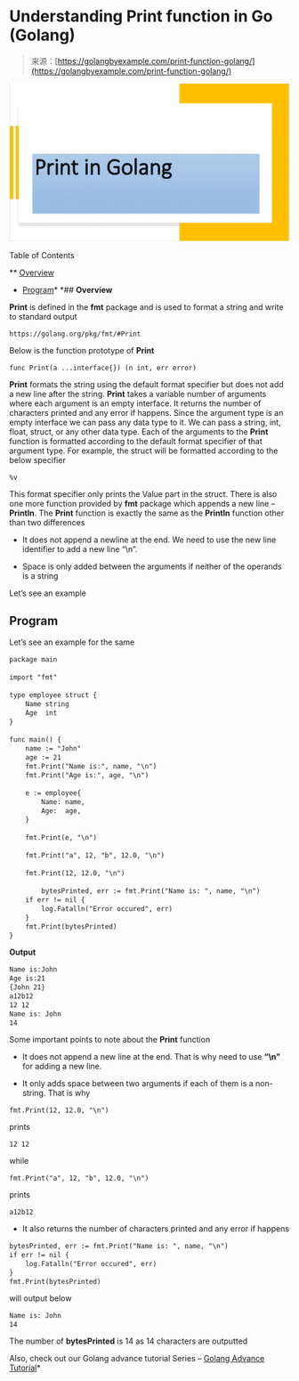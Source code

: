 <!--yml
category: 未分类
date: 2024-10-13 06:37:50
-->

# Understanding Print function in Go (Golang)

> 来源：[https://golangbyexample.com/print-function-golang/](https://golangbyexample.com/print-function-golang/)

![](img/a1351ff423b96c7f5cfda45be9f96f65.png)

Table of Contents

 **   [Overview](#Overview "Overview")
*   [Program](#Program "Program")*  *## **Overview**

**Print** is defined in the **fmt** package and is used to format a string and write to standard output

```
https://golang.org/pkg/fmt/#Print
```

Below is the function prototype of **Print**

```
func Print(a ...interface{}) (n int, err error)
```

**Print** formats the string using the default format specifier but does not add a new line after the string. **Print** takes a variable number of arguments where each argument is an empty interface. It returns the number of characters printed and any error if happens. Since the argument type is an empty interface we can pass any data type to it. We can pass a string, int, float, struct, or any other data type. Each of the arguments to the **Print** function is formatted according to the default format specifier of that argument type. For example, the struct will be formatted according to the below specifier

```
%v
```

This format specifier only prints the Value part in the struct. There is also one more function provided by **fmt** package which appends a new line – **Println**. The **Print** function is exactly the same as the **Println** function other than two differences

*   It does not append a newline at the end. We need to use the new line identifier to add a new line “\n”.

*   Space is only added between the arguments if neither of the operands is a string

Let’s see an example

## **Program**

Let’s see an example for the same

```
package main

import "fmt"

type employee struct {
	Name string
	Age  int
}

func main() {
	name := "John"
	age := 21
	fmt.Print("Name is:", name, "\n")
	fmt.Print("Age is:", age, "\n")

	e := employee{
		Name: name,
		Age:  age,
	}

	fmt.Print(e, "\n")

	fmt.Print("a", 12, "b", 12.0, "\n")

	fmt.Print(12, 12.0, "\n")

        bytesPrinted, err := fmt.Print("Name is: ", name, "\n")
	if err != nil {
		log.Fatalln("Error occured", err)
	}
	fmt.Print(bytesPrinted)
}
```

**Output**

```
Name is:John
Age is:21
{John 21}
a12b12
12 12
Name is: John
14
```

Some important points to note about the **Print** function

*   It does not append a new line at the end. That is why need to use **“\n”** for adding a new line.

*   It only adds space between two arguments if each of them is a non-string. That is why

```
fmt.Print(12, 12.0, "\n")
```

prints

```
12 12
```

while

```
fmt.Print("a", 12, "b", 12.0, "\n")
```

prints

```
a12b12
```

*   It also returns the number of characters printed and any error if happens

```
bytesPrinted, err := fmt.Print("Name is: ", name, "\n")
if err != nil {
    log.Fatalln("Error occured", err)
}
fmt.Print(bytesPrinted)
```

will output below

```
Name is: John
14
```

The number of **bytesPrinted** is 14 as 14 characters are outputted

Also, check out our Golang advance tutorial Series – [Golang Advance Tutorial](https://golangbyexample.com/golang-comprehensive-tutorial/)*